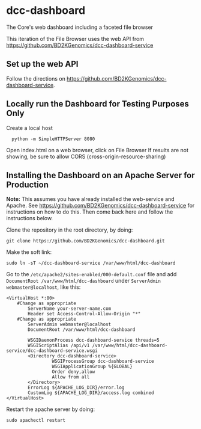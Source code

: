 # dcc-dashboard
The Core's web dashboard including a faceted file browser

This iteration of the File Browser uses the web API from https://github.com/BD2KGenomics/dcc-dashboard-service

## Set up the web API
Follow the directions on https://github.com/BD2KGenomics/dcc-dashboard-service. 
   
## Locally run the Dashboard for Testing Purposes Only
Create a local host

      python -m SimpleHTTPServer 8080

Open index.html on a web browser, click on File Browser
If results are not showing, be sure to allow CORS (cross-origin-resource-sharing)

## Installing the Dashboard on an Apache Server for Production
<b>Note:</b> This assumes you have already installed the web-service and Apache. See https://github.com/BD2KGenomics/dcc-dashboard-service for instructions on how to do this. Then come back here and follow the instructions below.

Clone the repository in the root directory, by doing: 
```
git clone https://github.com/BD2KGenomics/dcc-dashboard.git
```
Make the soft link: 
```
sudo ln -sT ~/dcc-dashboard-service /var/www/html/dcc-dashboard
```

Go to the `/etc/apache2/sites-enabled/000-default.conf` file and add `DocumentRoot /var/www/html/dcc-dashboard` under `ServerAdmin webmaster@localhost`, like this:

```
<VirtualHost *:80>
	#Change as appropriate
        ServerName your-server-name.com 
        Header set Access-Control-Allow-Origin "*"
	#Change as appropriate
        ServerAdmin webmaster@localhost
        DocumentRoot /var/www/html/dcc-dashboard

        WSGIDaemonProcess dcc-dashboard-service threads=5
        WSGIScriptAlias /api/v1 /var/www/html/dcc-dashboard-service/dcc-dashboard-service.wsgi
        <Directory dcc-dashboard-service>
                 WSGIProcessGroup dcc-dashboard-service
                 WSGIApplicationGroup %{GLOBAL}
                 Order deny,allow
                 Allow from all
        </Directory>
        ErrorLog ${APACHE_LOG_DIR}/error.log
        CustomLog ${APACHE_LOG_DIR}/access.log combined
</VirtualHost>
```
Restart the apache server by doing: 
```
sudo apachectl restart
```




